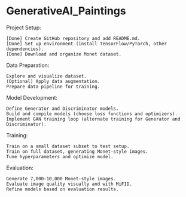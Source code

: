 # GenerativeAI_Paintings
 
Project Setup:

    [Done] Create GitHub repository and add README.md.
    [Done] Set up environment (install TensorFlow/PyTorch, other dependencies).
    [Done] Download and organize Monet dataset.

Data Preparation:

    Explore and visualize dataset.
    (Optional) Apply data augmentation.
    Prepare data pipeline for training.

Model Development:

    Define Generator and Discriminator models.
    Build and compile models (choose loss functions and optimizers).
    Implement GAN training loop (alternate training for Generator and Discriminator).

Training:

    Train on a small dataset subset to test setup.
    Train on full dataset, generating Monet-style images.
    Tune hyperparameters and optimize model.

Evaluation:

    Generate 7,000-10,000 Monet-style images.
    Evaluate image quality visually and with MiFID.
    Refine models based on evaluation results.
